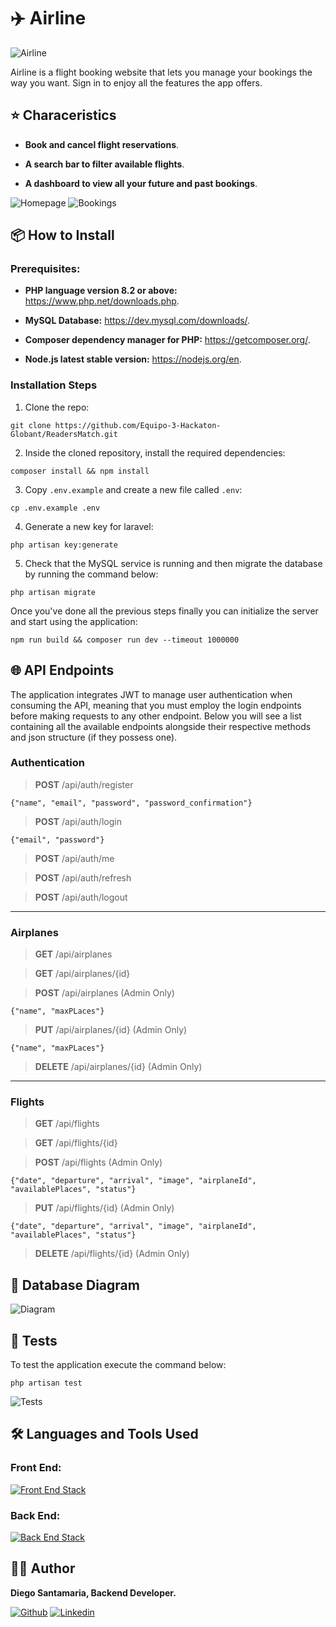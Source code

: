 # ✈️ Airline

![Airline](./public/img/Airline.jpg)

Airline is a flight booking website that lets you manage your bookings the way you want. Sign in to enjoy all the features the app offers.

## ⭐ Characeristics

* __Book and cancel flight reservations__.

* __A search bar to filter available flights__.

* __A dashboard to view all your future and past bookings__.

![Homepage](public/img/homepage.png)
![Bookings](public/img/bookings.png)

## 📦 How to Install

### Prerequisites:

* __PHP language version 8.2 or above:__ https://www.php.net/downloads.php.

* __MySQL Database:__ https://dev.mysql.com/downloads/.

* __Composer dependency manager for PHP:__ https://getcomposer.org/.

* __Node.js latest stable version:__ https://nodejs.org/en.

### Installation Steps

1. Clone the repo:

```
git clone https://github.com/Equipo-3-Hackaton-Globant/ReadersMatch.git
```

2. Inside the cloned repository, install the required dependencies:

```
composer install && npm install
```

3. Copy `.env.example` and create a new file called `.env`:

```
cp .env.example .env
```

4. Generate a new key for laravel:

```
php artisan key:generate
```

5. Check that the MySQL service is running and then migrate the database by running the command below:

```
php artisan migrate
```

Once you've done all the previous steps finally you can initialize the server and start using the application:

```
npm run build && composer run dev --timeout 1000000
```

## 🌐 API Endpoints

The application integrates JWT to manage user authentication when consuming the API, meaning that you must employ the login endpoints before making requests to any other endpoint. Below you will see a list containing all the available endpoints alongside their respective methods and json structure (if they possess one).

### Authentication

> __POST__ /api/auth/register
```
{"name", "email", "password", "password_confirmation"}
```

> __POST__ /api/auth/login
```
{"email", "password"}
```

> __POST__ /api/auth/me

> __POST__ /api/auth/refresh

> __POST__ /api/auth/logout

---

### Airplanes

> __GET__ /api/airplanes

> __GET__ /api/airplanes/{id}

> __POST__ /api/airplanes (Admin Only)
```
{"name", "maxPLaces"}
```

> __PUT__ /api/airplanes/{id} (Admin Only)
```
{"name", "maxPLaces"}
```

> __DELETE__ /api/airplanes/{id} (Admin Only)

---

### Flights

> __GET__ /api/flights

> __GET__ /api/flights/{id}

> __POST__ /api/flights (Admin Only)
```
{"date", "departure", "arrival", "image", "airplaneId", "availablePlaces", "status"}
```

> __PUT__ /api/flights/{id} (Admin Only)
```
{"date", "departure", "arrival", "image", "airplaneId", "availablePlaces", "status"}
```

> __DELETE__ /api/flights/{id} (Admin Only)

## 🐬 Database Diagram

![Diagram](public/img/database.png)

## 🧪 Tests

To test the application execute the command below:

```
php artisan test
```

![Tests](public/img/tests.png)

## 🛠️ Languages and Tools Used

### Front End:

[![Front End Stack](https://skillicons.dev/icons?i=js,html,css,bootstrap)](https://skillicons.dev)

### Back End:

[![Back End Stack](https://skillicons.dev/icons?i=laravel,php,mysql,nodejs,vite)](https://skillicons.dev)


## 🧑‍💻 Author

__Diego Santamaria, Backend Developer.__

[![Github](https://skillicons.dev/icons?i=github)](https://github.com/DinGo21/)
[![Linkedin](https://skillicons.dev/icons?i=linkedin)](https://www.linkedin.com/in/diegosm21/)

